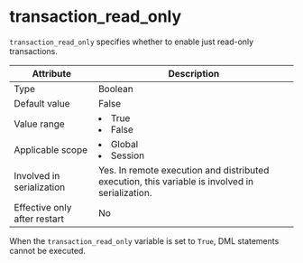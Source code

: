# transaction_read_only

`transaction_read_only` specifies whether to enable just read-only transactions.

| Attribute | Description |
|---------|------------------------------------------------------------------------------------------------------------|
| Type | Boolean |
| Default value | False |
| Value range | <li> True   <li> False |
| Applicable scope | <li> Global   <li> Session |
| Involved in serialization | Yes. In remote execution and distributed execution, this variable is involved in serialization. |
| Effective only after restart | No |

When the `transaction_read_only` variable is set to `True`, DML statements cannot be executed.
